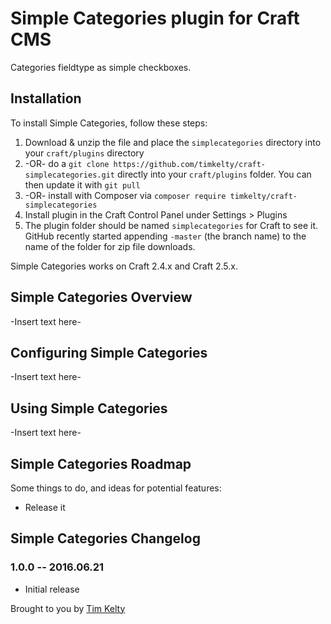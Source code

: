 # Simple Categories plugin for Craft CMS

Categories fieldtype as simple checkboxes.

<!-- ![Screenshot](resources/screenshots/plugin_logo.png) -->

## Installation

To install Simple Categories, follow these steps:

1. Download & unzip the file and place the `simplecategories` directory into your `craft/plugins` directory
2.  -OR- do a `git clone https://github.com/timkelty/craft-simplecategories.git` directly into your `craft/plugins` folder.  You can then update it with `git pull`
3.  -OR- install with Composer via `composer require timkelty/craft-simplecategories`
4. Install plugin in the Craft Control Panel under Settings > Plugins
5. The plugin folder should be named `simplecategories` for Craft to see it.  GitHub recently started appending `-master` (the branch name) to the name of the folder for zip file downloads.

Simple Categories works on Craft 2.4.x and Craft 2.5.x.

## Simple Categories Overview

-Insert text here-

## Configuring Simple Categories

-Insert text here-

## Using Simple Categories

-Insert text here-

## Simple Categories Roadmap

Some things to do, and ideas for potential features:

* Release it

## Simple Categories Changelog

### 1.0.0 -- 2016.06.21

* Initial release

Brought to you by [Tim Kelty](http://fusionary.com/)
